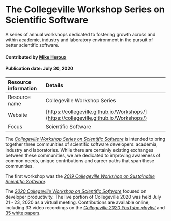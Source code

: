 # The Collegeville Workshop Series on Scientific Software

<!-- deck text start -->
A series of annual workshops dedicated to fostering growth across and within academic, industry and laboratory environment in the pursuit of better scientific software.
<!-- deck text start -->

#### Contributed by [Mike Heroux](http://github.com/maherou)
#### Publication date: July 30, 2020

Resource information | Details
:--- | :--- 
Resource name  | Collegeville Workshop Series
Website | [https://collegeville.github.io/Workshops/](https://collegeville.github.io/Workshops/)
Focus | Scientific Software

The [*Collegeville Workshop Series on Scientific Software*](https://collegeville.github.io/Workshops/) is intended to bring together three communities of scientific software developers: academia, industry and laboratories. While there are certainly existing exchanges between these communities, we are dedicated to improving awareness of common needs, unique contributions and career paths that span these communities.

The first workshop was the [*2019 Collegeville Workshop on Sustainable Scientific Software*](https://collegeville.github.io/CW3S19/). 

The [*2020 Collegeville Workshop on Scientific Software*](https://collegeville.github.io/CW20/) focused on developer productivity.  The live portion of Collegeville 2020 was held July 21 - 23, 2020 as a virtual meeting.  Contributions are available online, including 33 video recordings on the [*Collegeville 2020 YouTube playlist*](https://www.youtube.com/playlist?list=PLSsqt6vUDjJ2lf4vs8xsX0YpBt-S-0c8t) and [35 white papers](https://collegeville.github.io/CW20/WorkshopResources/WhitePapers/WhitePaperList.html).

<!---
Publish: yes
Publication date: 2020-07-30
RSS update: 2020-07-30
Categories: planning, reliability, collaboration
Topics: software engineering, testing, projects and organizations
Tags: workshop-series
Level: 2
Prerequisites: defaults
Aggregate: none
--->
